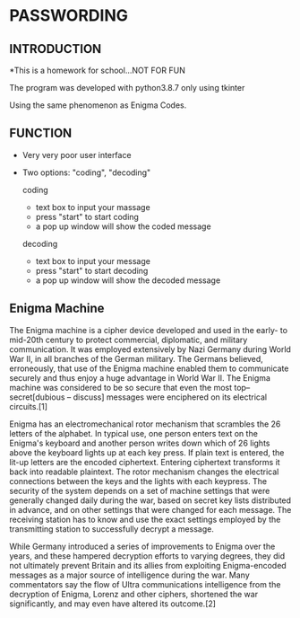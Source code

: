 # PASSWORDING
## INTRODUCTION
  *This is a homework for school...NOT FOR FUN
  
  The program was developed with python3.8.7 only using tkinter
  
  Using the same phenomenon as Enigma Codes.
## FUNCTION
  - Very very poor user interface
  - Two options: "coding", "decoding"
  
    coding
    - text box to input your massage
    - press "start" to start coding
    - a pop up window will show the coded message
    
    decoding
    - text box to input your message
    - press "start" to start decoding
    - a pop up window will show the decoded message
## Enigma Machine
The Enigma machine is a cipher device developed and used in the early- to mid-20th century to protect commercial, diplomatic, and military communication. It was employed extensively by Nazi Germany during World War II, in all branches of the German military. The Germans believed, erroneously, that use of the Enigma machine enabled them to communicate securely and thus enjoy a huge advantage in World War II. The Enigma machine was considered to be so secure that even the most top–secret[dubious – discuss] messages were enciphered on its electrical circuits.[1]

Enigma has an electromechanical rotor mechanism that scrambles the 26 letters of the alphabet. In typical use, one person enters text on the Enigma's keyboard and another person writes down which of 26 lights above the keyboard lights up at each key press. If plain text is entered, the lit-up letters are the encoded ciphertext. Entering ciphertext transforms it back into readable plaintext. The rotor mechanism changes the electrical connections between the keys and the lights with each keypress. The security of the system depends on a set of machine settings that were generally changed daily during the war, based on secret key lists distributed in advance, and on other settings that were changed for each message. The receiving station has to know and use the exact settings employed by the transmitting station to successfully decrypt a message.

While Germany introduced a series of improvements to Enigma over the years, and these hampered decryption efforts to varying degrees, they did not ultimately prevent Britain and its allies from exploiting Enigma-encoded messages as a major source of intelligence during the war. Many commentators say the flow of Ultra communications intelligence from the decryption of Enigma, Lorenz and other ciphers, shortened the war significantly, and may even have altered its outcome.[2]

